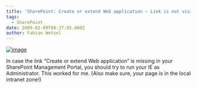 ```yaml
---
title: 'SharePoint: Create or extend Web application – Link is not visible'
tags:
  - SharePoint
date: 2009-02-09T09:37:05.000Z
author: Fabian Wetzel
---
```


[![image](image-thumb4.png "image")](image10.png) 

In case the link “Create or extend Web application” is missing in your SharePoint Management Portal, you should try to run your IE as Administrator. This worked for me. (Also make sure, your page is in the local intranet zone!)


